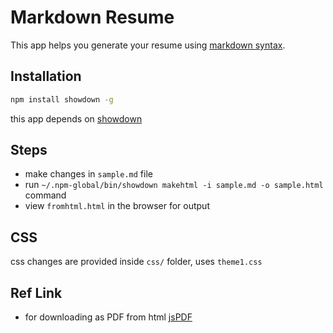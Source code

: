# Markdown Resume

This app helps you generate your resume using [markdown syntax](https://github.com/adam-p/markdown-here/wiki/Markdown-Cheatsheet).

## Installation

```bash
npm install showdown -g
```

this app depends on [showdown](https://github.com/showdownjs/)

## Steps

- make changes in `sample.md` file
- run `~/.npm-global/bin/showdown makehtml -i sample.md -o sample.html` command
- view `fromhtml.html` in the browser for output

## CSS

css changes are provided inside `css/` folder, uses `theme1.css`

## Ref Link

- for downloading as PDF from html [jsPDF](https://github.com/MrRio/jsPDF)